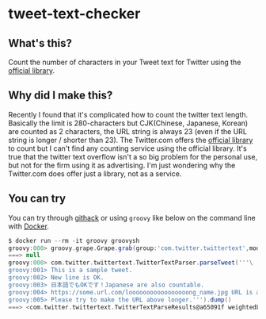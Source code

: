 # tweet-text-checker

## What's this?
Count the number of characters in your Tweet text for Twitter using the [official library](href="https://github.com/twitter/twitter-text).

## Why did I make this?
Recently I found that it's complicated how to count the twitter text length. Basically the limit is 280-characters but CJK(Chinese, Japanese, Korean) are counted as 2 characters, the URL string is always 23 (even if the URL string is longer / shorter than 23).
The Twitter.com offers the [official library](https://github.com/twitter/twitter-text) to count but I can't find any counting service using the official library. It's true that the twitter text overflow isn't a so big problem for the personal use, but not for the firm using it as advertising. I'm just wondering why the Twitter.com does offer just a library, not as a service.

## You can try
You can try through [githack](https://rawcdn.githack.com/u-ryo/tweet-text-checker/master/index.html) or using `groovy` like below on the command line with [Docker](https://docker.com).

```groovy
$ docker run --rm -it groovy groovysh
groovy:000> groovy.grape.Grape.grab(group:'com.twitter.twittertext',module:'twitter-text',version:'3.0.1')
===> null
groovy:000> com.twitter.twittertext.TwitterTextParser.parseTweet('''\
groovy:001> This is a sample tweet.
groovy:002> New line is OK.
groovy:003> 日本語でもOKです！Japanese are also countable.
groovy:004> https://some.url.com/looooooooooooooooong_name.jpg URL is always 23 characters.
groovy:005> Please try to make the URL above longer.''').dump()
===> <com.twitter.twittertext.TwitterTextParseResults@a65091f weightedLength=180 permillage=642 isValid=true displayTextRange=com.twitter.twittertext.Range@1686 validTextRange=com.twitter.twittertext.Range@1686>
```
